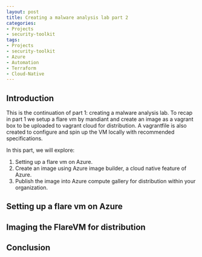 ```yaml
---
layout: post
title: Creating a malware analysis lab part 2
categories:
- Projects
- security-toolkit
tags:
- Projects
- security-toolkit
- Azure
- Automation
- Terraform
- Cloud-Native
---
```

## Introduction

This is the continuation of part 1: creating a malware analysis lab. To recap in part 1 we setup a flare vm by mandiant and create an image as a vagrant box to be uploaded to vagrant cloud for distribution. A vagrantfile is also created to configure and spin up the VM locally with recommended specifications.

In this part, we will explore:

1. Setting up a flare vm on Azure.
2. Create an image using Azure image builder, a cloud native feature of Azure.
3. Publish the image into Azure compute gallery for distribution within your organization.

## Setting up a flare vm on Azure

## Imaging the FlareVM for distribution

## Conclusion
